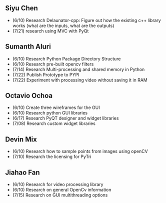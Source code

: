 ## Siyu Chen  
* (6/10) Research Delaunator-cpp: Figure out how the existing c++ library works (what are the inputs, what are the outputs)
* (7/21) research using MVC with PyQt

## Sumanth Aluri
* (6/10) Research Python Package Directory Structure
* (6/10) Research pre-built opencv filters
* (7/14) Research Multi-processing and shared memory in Python
* (7/22) Publish Prototype to PYPI
* (7/22) Experiment with processing video without saving it in RAM

## Octavio Ochoa
* (6/10) Create three wireframes for the GUI
* (6/10) Research python GUI libraries
* (6/17) Research PyQT designer and widget libraries
* (7/08) Research custom widget libraries

## Devin Mix
* (6/10) Research how to sample points from images using openCV
* (7/10) Research the licensing for PyTri

## Jiahao Fan
* (6/10) Research for video processing library
* (6/10) Research on general OpenCv information
* (7/15) Research on GUI multithreading options
